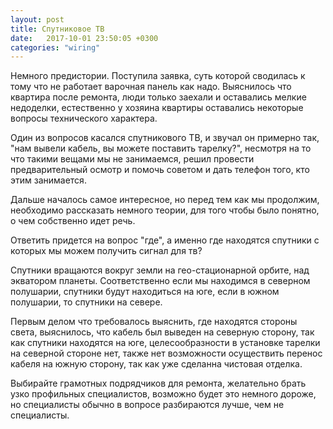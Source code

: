 ```yaml
---
layout: post
title: Спутниковое ТВ
date:   2017-10-01 23:50:05 +0300
categories: "wiring"
---
```

Немного предистории.
Поступила заявка, суть которой сводилась к тому что не работает варочная панель как надо.
Выяснилось что квартира после ремонта, люди только заехали и оставались мелкие недоделки, естественно у хозяина квартиры оставались некоторые вопросы технического характера.

Один из вопросов касался спутникового ТВ, и звучал он примерно так, "нам вывели кабель, вы можете поставить тарелку?", несмотря на то что такими вещами мы не занимаемся, решил провести предварительный осмотр и помочь советом и дать телефон того, кто этим занимается.

Дальше началось самое интересное, но перед тем как мы продолжим, необходимо рассказать немного теории, для того чтобы было понятно, о чем собственно идет речь.

Ответить придется на вопрос "где", а именно где находятся спутники с которых мы можем получить сигнал для тв?

Спутники вращаются вокруг земли на гео-стационарной орбите, над экватором планеты. Соответственно если мы находимся в северном полушарии, спутники будут находиться на юге, если в южном полушарии, то спутники на севере.

Первым делом что требовалось выяснить, где находятся стороны света, выяснилось, что кабель был выведен на северную сторону, так как спутники находятся на юге, целесообразности в установке тарелки на северной стороне нет, также нет возможности осуществить перенос кабеля на южную сторону, так как уже сделанна чистовая отделка.

Выбирайте грамотных подрядчиков для ремонта, желательно брать узко профильных специалистов, возможно будет это немного дороже, но специалисты обычно в вопросе разбираются лучше, чем не специалисты.

